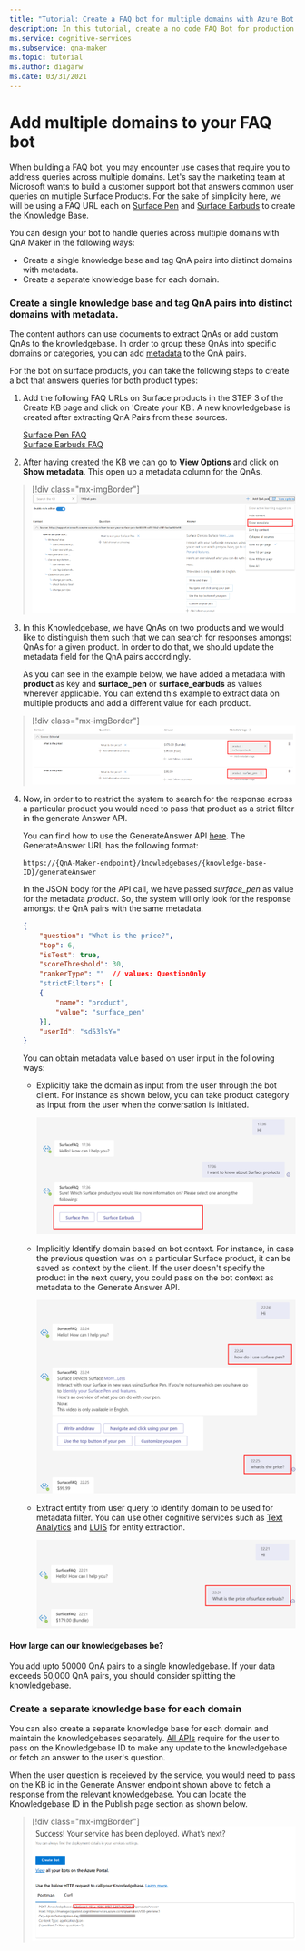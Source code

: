 ```yaml
---
title: "Tutorial: Create a FAQ bot for multiple domains with Azure Bot Service"
description: In this tutorial, create a no code FAQ Bot for production use cases with QnA Maker and Azure Bot Service.
ms.service: cognitive-services
ms.subservice: qna-maker
ms.topic: tutorial
ms.author: diagarw
ms.date: 03/31/2021
---
```


# Add multiple domains to your FAQ bot

When building a FAQ bot, you may encounter use cases that require you to address queries across multiple domains. Let's say the marketing team at Microsoft wants to build a customer support bot that answers common user queries on multiple Surface Products. For the sake of simplicity here, we will be using a FAQ URL each on [Surface Pen](https://support.microsoft.com/surface/how-to-use-your-surface-pen-8a403519-cd1f-15b2-c9df-faa5aa924e98) and [Surface Earbuds](https://support.microsoft.com/surface/use-surface-earbuds-aea108c3-9344-0f11-e5f5-6fc9f57b21f9) to create the Knowledge Base.

You can design your bot to handle queries across multiple domains with QnA Maker in the following ways:

* Create a single knowledge base and tag QnA pairs into distinct domains with metadata.
* Create a separate knowledge base for each domain.

### Create a single knowledge base and tag QnA pairs into distinct domains with metadata.

The content authors can use documents to extract QnAs or add custom QnAs to the knowledgebase. In order to group these QnAs into specific domains or categories, you can add [metadata](../How-To/query-knowledge-base-with-metadata.md) to the QnA pairs.

For the bot on surface products, you can take the following steps to create a bot that answers queries for both product types:

1. Add the following FAQ URLs on Surface products in the STEP 3 of the Create KB page and click on 'Create your KB'. A new knowledgebase is created after extracting QnA Pairs from these sources. 
   
   [Surface Pen FAQ](https://support.microsoft.com/surface/how-to-use-your-surface-pen-8a403519-cd1f-15b2-c9df-faa5aa924e98)<br>[Surface Earbuds FAQ](https://support.microsoft.com/surface/use-surface-earbuds-aea108c3-9344-0f11-e5f5-6fc9f57b21f9)
 
2. After having created the KB we can go to **View Options** and click on **Show metadata**. This open up a metadata column for the QnAs.

>[!div class="mx-imgBorder"]
>[![Show Metadata]( ../media/qnamaker-tutorial-updates/show-metadata.png) ]( ../media/qnamaker-tutorial-updates/expand/show-metadata.png#lightbox)


3. In this Knowledgebase, we have QnAs on two products and we would like to distinguish them such that we can search for responses amongst QnAs for a given product. In order to do that, we should update the metadata field for the QnA pairs accordingly. 

   As you can see in the example below, we have added a metadata with **product** as key and **surface_pen** or **surface_earbuds** as values wherever applicable. You can extend this example to extract data on multiple products and add a different value for each product.

>[!div class="mx-imgBorder"]
>[![Metadata]( ../media/qnamaker-tutorial-updates/metadata-example-2.png) ]( ../media/qnamaker-tutorial-updates/expand/metadata-example-2.png#lightbox)

4. Now, in order to to restrict the system to search for the response across a particular product you would need to pass that product as a strict filter in the generate Answer API.

    You can find how to use the GenerateAnswer API [here](../How-To/metadata-generateanswer-usage.md). The GenerateAnswer URL has the following format:
    ```
    https://{QnA-Maker-endpoint}/knowledgebases/{knowledge-base-ID}/generateAnswer
    ```

    In the JSON body for the API call, we have passed *surface_pen* as value for the metadata *product*. So, the system will only look for the response amongst the QnA pairs with the same metadata. 

    ```json
    {
        "question": "What is the price?",
        "top": 6,
        "isTest": true,
        "scoreThreshold": 30,
        "rankerType": ""  // values: QuestionOnly
        "strictFilters": [
        {
            "name": "product",
            "value": "surface_pen"
        }],
        "userId": "sd53lsY="
    }
    ```

    You can obtain metadata value based on user input in the following ways: 

    * Explicitly take the domain as input from the user through the bot client. For instance as shown below, you can take product category as input from the user when the conversation is initiated.

      ![Take metadata input](../media/qnamaker-tutorial-updates/expand/explicit-metadata-input.png)

    * Implicitly Identify domain based on bot context. For instance, in case the previous question was on a particular Surface product, it can be saved as context by the client. If the user doesn't specify the product in the next query, you could pass on the bot context as metadata to the Generate Answer API.

      ![Pass context]( ../media/qnamaker-tutorial-updates/expand/extract-metadata-from-context.png)

    * Extract entity from user query to identify domain to be used for metadata filter. You can use other cognitive services such as [Text Analytics](https://docs.microsoft.com/azure/cognitive-services/text-analytics/how-tos/text-analytics-how-to-entity-linking?tabs=version-3-preview) and [LUIS](https://docs.microsoft.com/azure/cognitive-services/luis/what-is-luis) for entity extraction.

      ![Extract metadata from query]( ../media/qnamaker-tutorial-updates/expand/extract-metadata-from-query.png)

#### How large can our knowledgebases be? 

You add upto 50000 QnA pairs to a single knowledgebase. If your data exceeds 50,000 QnA pairs, you should consider splitting the knowledgebase.

### Create a separate knowledge base for each domain

You can also create a separate knowledge base for each domain and maintain the knowledgebases separately. [All APIs](https://docs.microsoft.com/rest/api/cognitiveservices-qnamaker/QnAMaker4.0/Alterations) require for the user to pass on the Knowledgebase ID to make any update to the knowledgebase or fetch an answer to the user's question.  

When the user question is receieved by the service, you would need to pass on the KB id in the Generate Answer endpoint shown above to fetch a response from the relevant knowledgebase. You can locate the Knowledgebase ID in the Publish page section as shown below.

>[!div class="mx-imgBorder"]
>![Fetch KB ID](../media/qnamaker-tutorial-updates/fetch-kb-id.png)
